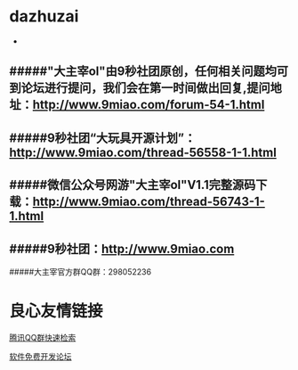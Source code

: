 # dazhuzai
-
#####"大主宰ol"由9秒社团原创，任何相关问题均可到论坛进行提问，我们会在第一时间做出回复,提问地址：http://www.9miao.com/forum-54-1.html
-
#####9秒社团“大玩具开源计划”：http://www.9miao.com/thread-56558-1-1.html
-
#####微信公众号网游"大主宰ol"V1.1完整源码下载：http://www.9miao.com/thread-56743-1-1.html
-
#####9秒社团：http://www.9miao.com
-
#####大主宰官方群QQ群：298052236


 # 良心友情链接

[腾讯QQ群快速检索](http://u.720life.cn/s/8cf73f7c)

[软件免费开发论坛](http://u.720life.cn/s/bbb01dc0)